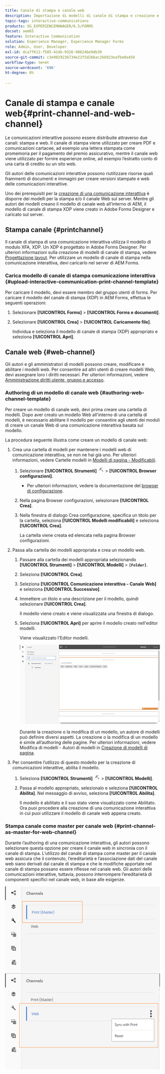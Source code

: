 ```yaml
---
title: Canale di stampa e canale web
description: Importazione di modelli di canale di stampa e creazione e abilitazione di modelli di canale web
topic-tags: interactive-communications
products: SG_EXPERIENCEMANAGER/6.5/FORMS
docset: aem65
feature: Interactive Communication
solution: Experience Manager, Experience Manager Forms
role: Admin, User, Developer
exl-id: dca7f612-f505-414b-9326-90624be9db39
source-git-commit: c3e9029236734e22f5d266ac26b923eafbe0a459
workflow-type: tm+mt
source-wordcount: '696'
ht-degree: 0%

---
```


# Canale di stampa e canale web{#print-channel-and-web-channel}

Le comunicazioni interattive possono essere distribuite attraverso due canali: stampa e web. Il canale di stampa viene utilizzato per creare PDF e comunicazioni cartacee, ad esempio una lettera stampata come promemoria per il pagamento del premio assicurativo, mentre il canale web viene utilizzato per fornire esperienze online, ad esempio l’estratto conto di una carta di credito su un sito web.

Gli autori delle comunicazioni interattive possono riutilizzare risorse quali frammenti di documenti e immagini per creare versioni stampate e web delle comunicazioni interattive.

Uno dei prerequisiti per la [creazione di una comunicazione interattiva](../../forms/using/create-interactive-communication.md) è disporre dei modelli per la stampa e/o il canale Web sul server. Mentre gli autori dei modelli creano il modello di canale web all’interno di AEM, il modello di canale di stampa XDP viene creato in Adobe Forms Designer e caricato sul server.

## Stampa canale {#printchannel}

Il canale di stampa di una comunicazione interattiva utilizza il modello di modulo XFA, XDP. Un XDP è progettato in Adobe Forms Designer. Per ulteriori informazioni sulla creazione di modelli di canale di stampa, vedere [Progettazione layout](../../forms/using/layout-design-details.md). Per utilizzare un modello di canale di stampa nella comunicazione interattiva, devi caricarlo nel server di AEM Forms.

### Carica modello di canale di stampa comunicazione interattiva {#upload-interactive-communication-print-channel-template}

Per caricare il modello, devi essere membro del gruppo utenti di forms. Per caricare il modello del canale di stampa (XDP) in AEM Forms, effettua le seguenti operazioni:

1. Selezionare **[!UICONTROL Forms]** > **[!UICONTROL Forms e documenti]**.

1. Selezionare **[!UICONTROL Crea]** > **[!UICONTROL Caricamento file]**.

   Individua e seleziona il modello di canale di stampa (XDP) appropriato e seleziona **[!UICONTROL Apri]**.

## Canale web {#web-channel}

Gli autori e gli amministratori di modelli possono creare, modificare e abilitare i modelli web. Per consentire ad altri utenti di creare modelli Web, devi assegnare loro i diritti necessari. Per ulteriori informazioni, vedere [Amministrazione diritti utente, gruppo e accesso](/help/sites-administering/user-group-ac-admin.md).

### Authoring di un modello di canale web {#authoring-web-channel-template}

Per creare un modello di canale web, devi prima creare una cartella di modelli. Dopo aver creato un modello Web all&#39;interno di una cartella di modelli, è necessario abilitare il modello per consentire agli utenti dei moduli di creare un canale Web di una comunicazione interattiva basata sul modello.

La procedura seguente illustra come creare un modello di canale web:

1. Crea una cartella di modelli per mantenere i modelli web di comunicazione interattiva, se non ne hai già uno. Per ulteriori informazioni, vedere Cartelle modelli in [Modelli di pagina - Modificabili](/help/sites-developing/page-templates-editable.md).

   1. Selezionare **[!UICONTROL Strumenti]** ![Strumenti](assets/tools.png) > **[!UICONTROL Browser configurazioni]**.
      * Per ulteriori informazioni, vedere la documentazione del [browser di configurazione](/help/sites-administering/configurations.md).
   1. Nella pagina Browser configurazioni, selezionare **[!UICONTROL Crea]**.
   1. Nella finestra di dialogo Crea configurazione, specifica un titolo per la cartella, seleziona **[!UICONTROL Modelli modificabili]** e seleziona **[!UICONTROL Crea]**.

      La cartella viene creata ed elencata nella pagina Browser configurazioni.

1. Passa alla cartella dei modelli appropriata e crea un modello web.

   1. Passare alla cartella dei modelli appropriata selezionando **[!UICONTROL Strumenti]** > **[!UICONTROL Modelli]** > **`[Folder]`**.
   1. Seleziona **[!UICONTROL Crea]**.
   1. Seleziona **[!UICONTROL Comunicazione interattiva - Canale Web]** e seleziona **[!UICONTROL Successivo]**.
   1. Immettere un titolo e una descrizione per il modello, quindi selezionare **[!UICONTROL Crea]**.

      Il modello viene creato e viene visualizzata una finestra di dialogo.

   1. Seleziona **[!UICONTROL Apri]** per aprire il modello creato nell&#39;editor modelli.

      Viene visualizzato l&#39;Editor modelli.

      ![webchanneltemplate](assets/webchanneltemplate.png)

      Durante la creazione o la modifica di un modello, un autore di modelli può definire diversi aspetti. La creazione o la modifica di un modello è simile all’authoring delle pagine. Per ulteriori informazioni, vedere Modifica di modelli - Autori di modelli in [Creazione di modelli di pagina](/help/sites-authoring/templates.md).

1. Per consentire l’utilizzo di questo modello per la creazione di comunicazioni interattive, abilita il modello.

   1. Seleziona **[!UICONTROL Strumenti]** ![strumenti](assets/tools.png) > **[!UICONTROL Modelli]**.
   1. Passa al modello appropriato, selezionalo e seleziona **[!UICONTROL Abilita]**. Nel messaggio di avviso, seleziona **[!UICONTROL Abilita]**.

      Il modello è abilitato e il suo stato viene visualizzato come Abilitato. Ora puoi procedere alla creazione di una comunicazione interattiva in cui puoi utilizzare il modello di canale web appena creato.

### Stampa canale come master per canale web {#print-channel-as-master-for-web-channel}

Durante l’authoring di una comunicazione interattiva, gli autori possono selezionare questa opzione per creare il canale web in sincronia con il canale di stampa. L’utilizzo del canale di stampa come master per il canale web assicura che il contenuto, l’ereditarietà e l’associazione dati del canale web siano derivati dal canale di stampa e che le modifiche apportate nel canale di stampa possano essere riflesse nel canale web. Gli autori delle comunicazioni interattive, tuttavia, possono interrompere l’ereditarietà di componenti specifici nel canale web, in base alle esigenze.

![Stampa canale come master](assets/create_ic_print_master_new.png) ![Canale Web con stampa canale come master](assets/create_ic_print_master_web_new.png)
